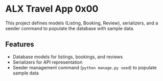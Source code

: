 # ALX Travel App 0x00

This project defines models (Listing, Booking, Review), serializers, and a seeder command to populate the database with sample data.

## Features
- Database models for listings, bookings, and reviews
- Serializers for API representation
- Seeder management command (`python manage.py seed`) to populate sample data
